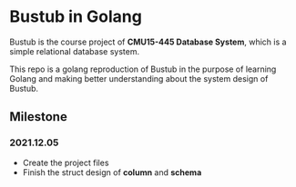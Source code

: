 # Bustub in Golang

Bustub is the course project of **CMU15-445 Database System**, which is a simple relational database system.

This repo is a golang reproduction of Bustub in the purpose of learning Golang and making better understanding about the system design of Bustub. 



## Milestone

### 2021.12.05

- Create the project files
- Finish the struct design of **column** and **schema**

